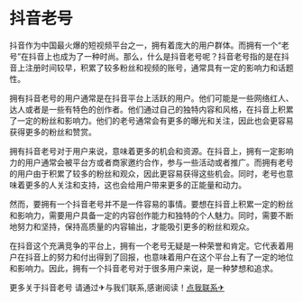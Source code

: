 # 抖音老号

抖音作为中国最火爆的短视频平台之一，拥有着庞大的用户群体。而拥有一个“老号”在抖音上也成为了一种时尚。那么，什么是抖音老号呢？抖音老号指的是在抖音上注册时间较早，积累了较多粉丝和视频的账号，通常具有一定的影响力和话题性。

拥有抖音老号的用户通常是在抖音平台上活跃的用户。他们可能是一些网络红人、达人或者是一些有特色的创作者。他们通过自己的独特内容和风格，在抖音上积累了一定的粉丝和影响力。他们的老号通常会有更多的曝光和关注，因此也会更容易获得更多的粉丝和赞赏。

拥有抖音老号对于用户来说，意味着更多的机会和资源。在抖音上，拥有一定影响力的用户通常会被平台方或者商家邀约合作，参与一些活动或者推广。而拥有老号的用户由于积累了较多的粉丝和观众，因此更容易获得这些机会。同时，老号也意味着更多的人关注和支持，这也会给用户带来更多的正能量和动力。

然而，要拥有一个抖音老号并不是一件容易的事情。要想在抖音上积累一定的粉丝和影响力，需要用户具备一定的内容创作能力和独特的个人魅力。同时，需要不断地努力和坚持，保持高质量的内容输出，才能吸引更多的粉丝和观众。

在抖音这个充满竞争的平台上，拥有一个老号无疑是一种荣誉和肯定。它代表着用户在抖音上的努力和付出得到了回报，也意味着用户在这个平台上有了一定的地位和影响力。因此，拥有一个抖音老号对于很多用户来说，是一种梦想和追求。

更多关于抖音老号 请通过✈与我们联系,感谢阅读！[点我联系✈](https://plus.G208.com)